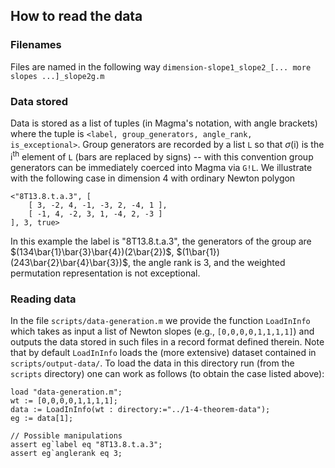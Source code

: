 ## How to read the data

### Filenames
Files are named in the following way `dimension-slope1_slope2_[... more slopes ...]_slope2g.m`

### Data stored 
Data is stored as a list of tuples (in Magma's notation, with angle brackets) where the tuple is `<label, group_generators, angle_rank, is_exceptional>`. Group generators are recorded by a list `L` so that $\sigma(\mathsf{i})$ is the $\mathsf{i}^{\text{th}}$ element of `L` (bars are replaced by signs) -- with this convention group generators can be immediately coerced into Magma via `G!L`. We illustrate with the following case in dimension 4 with ordinary Newton polygon
```
<"8T13.8.t.a.3", [
    [ 3, -2, 4, -1, -3, 2, -4, 1 ],
    [ -1, 4, -2, 3, 1, -4, 2, -3 ]
], 3, true>
```
In this example the label is "8T13.8.t.a.3", the generators of the group are $(134\bar{1}\bar{3}\bar{4})(2\bar{2})$, $(1\bar{1})(243\bar{2}\bar{4}\bar{3})$, the angle rank is 3, and the weighted permutation representation is not exceptional.

### Reading data
In the file `scripts/data-generation.m` we provide the function `LoadInInfo` which takes as input a list of Newton slopes (e.g., `[0,0,0,0,1,1,1,1]`) and outputs the data stored in such files in a record format defined therein. Note that by default `LoadInInfo` loads the (more extensive) dataset contained in `scripts/output-data/`. To load the data in this directory run (from the `scripts` directory) one can work as follows (to obtain the case listed above):

```
load "data-generation.m";
wt := [0,0,0,0,1,1,1,1];
data := LoadInInfo(wt : directory:="../1-4-theorem-data");
eg := data[1];

// Possible manipulations 
assert eg`label eq "8T13.8.t.a.3";
assert eg`anglerank eq 3;
```